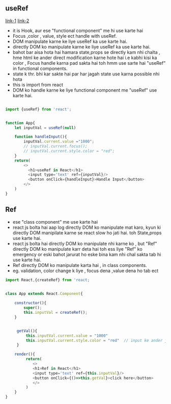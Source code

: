 ## useRef 
[link-1](https://www.youtube.com/watch?v=86EkZzXyScQ&t=45s)
[link-2](https://www.youtube.com/watch?v=nX9ShZo0COc)
- it is Hook, aur ese "functional component" me hi use karte hai
- Focus ,color , value, style ect handle with useRef.
- DOM manipulate karne ke liye useRef ka use karte hai.
- directly DOM ko manipulate karne ke liye useRef ka use karte hai.
- bahot bar aisa hota hai hamara state,props se directly kam nhi chalta , hme html ke ander direct modification karne hote hai i.e kabhi kisi ka color , Focus handle karna pad sakta hai toh hmm use sarte hai "useRef" in functional components.
- state k thr. bhi kar sakte hai par har jagah state use karna possible nhi hota 
- this is import from react
- DOM ko handle karne ke liye functional component me "useRef" use karte hai.

```js

import {useRef} from 'react';


function App{
    let inputVal = useRef(null)

    function handleInput(){
        inputVal.current.value ="1000";
        // inputVal.current.focus();
        // inputVal.current.style.color = "red";
    }
    return(
        <>
          <h1>useRef in React</h1>
          <input type='text' ref={inputVal}/>
          <button onClick={handleInput}>Handle Input</button>
        </>
    )
}

```


## Ref
- ese "class component" me use karte hai
- react js bolta hai aap log directly DOM ko manipulate mat karo, kyun ki directly DOM manipilate karne se react slow ho jati hai. toh State,props use karte hai.
- react js bolta hai directly DOM ko manipulate nhi karne ko , but "Ref" directly DOM ko manipulate karr deta hai toh ess liye "Ref" ko emergency or eski bahot jarurat ho eske bina kam nhi chal sakta tab hi use karte hai. 
- Ref directly DOM ko manipulate karta hai , in class components.
- eg. validation, color change k liye , focus dena ,value dena ho tab ect

```js
import React,{createRef} from 'react;


class App extends React.Component{
    
    constructor(){
        super();
        this.inputVal = createRef();
    }


     getVal(){
         this.inputVal.current.value = "1000"
         this.inputVal.current.style.color = "red"  // input ke ander jo hai red me dikhayega
     }

    render(){
         return(
            <>
            <h1>Ref in React</h1>
            <input type='text' ref={this.inputVal}/>
            <button onClick={()=>this.getVal}>click here</button>
            </>
         )
    }
}

```